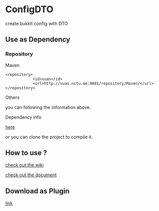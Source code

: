 # ConfigDTO
create bukkit config with DTO

## Use as Dependency

### Repository 

Maven

```mxml
<repository>
            <id>xuan</id>
            <url>http://xuan.nctu.me:8081/repository/Maven/</url>
</repository>
```

Others

you can following the information above. 

Dependency Info

[here](http://xuan.nctu.me:8081/#browse/browse:Maven:com%2Fericlam%2Fmc%2FConfigDTO-API)


or you can clone the project to compile it.

## How to use ?

[check out the wiki](https://github.com/eric2788/ConfigDTO/wiki)

[check out the document](https://github.com/eric2788/ConfigDTO-docs)

## Download as Plugin

[link](http://www.mediafire.com/file/5ih5688ft8b79r9/ConfigDTO.jar/file)
